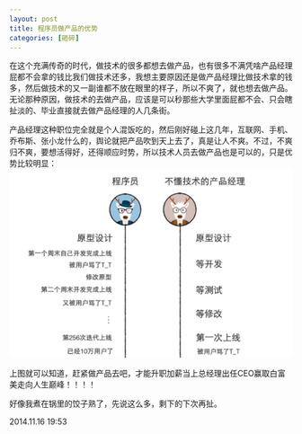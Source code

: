 ```yaml
---
layout: post
title: 程序员做产品的优势
categories: [砸碎]
---
```


在这个充满传奇的时代，做技术的很多都想去做产品，也有很多不满凭啥产品经理屁都不会拿的钱比我们做技术还多，我想主要原因还是做产品经理比做技术拿的钱多，然后做技术的又一副谁都不放在眼里的样子，所以不爽了，就也想去做产品。无论那种原因，做技术的去做产品，应该是可以秒那些大学里面屁都不会、只会瞎扯淡的、毕业直接就去做产品经理的人几条街。

产品经理这种职位完全就是个人混饭吃的，然后刚好碰上这几年，互联网、手机、乔布斯、张小龙什么的，舆论就把产品吹到天上去了，真是让人不爽。不过，不爽归不爽，要想活得好，还得顺应时势，所以技术人员去做产品也是可以的，只是优势比较明显：<br />
<img src="/images/201410/20141116-coder.png" width="700px" alt="技术-产品对比"/> <br />

上图就可以知道，赶紧做产品去吧，才能升职加薪当上总经理出任CEO赢取白富美走向人生巅峰！！！！

好像我煮在锅里的饺子熟了，先说这么多，剩下的下次再扯。


2014.11.16 19:53